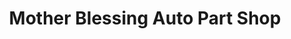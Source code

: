 ---
title: "Mother Blessing Auto Part Shop"
url: /ganta/mother-blessing-auto-part-shop/
shop: car parts
---